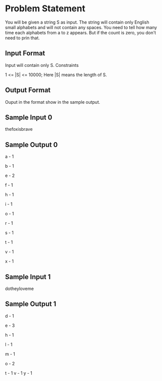 # Problem Statement

You will be given a string S as input. The string will contain only English small alphabets and will not contain any spaces. You need to tell how many time each alphabets from a to z appears. But if the count is zero, you don't need to prin that.

## Input Format

Input will contain only S.
Constraints

1 <= |S| <= 10000; Here |S| means the length of S.
## Output Format

Ouput in the format show in the sample output.
## Sample Input 0

thefoxisbrave
## Sample Output 0

a - 1

b - 1

e - 2

f - 1

h - 1

i - 1

o - 1

r - 1

s - 1

t - 1

v - 1

x - 1
## Sample Input 1

dotheyloveme
## Sample Output 1

d - 1

e - 3

h - 1

l - 1

m - 1

o - 2

t - 1
v - 1
y - 1
